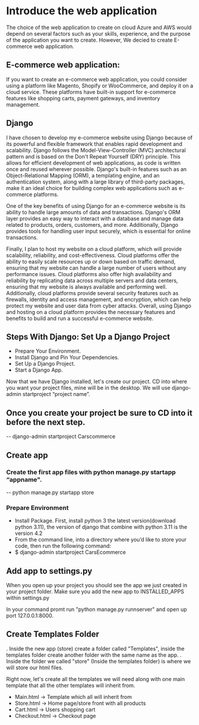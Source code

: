 # Introduce the web application 

The choice of the web application to create on cloud Azure and AWS would depend on several factors such as your skills, experience, and the purpose of the application you want to create. However, We decied to create E-commerce web application.

## E-commerce web application: 

If you want to create an e-commerce web application, you could consider using a platform like Magento, Shopify or WooCommerce, and deploy it on a cloud service. These platforms have built-in support for e-commerce features like shopping carts, payment gateways, and inventory management.

## Django

I have chosen to develop my e-commerce website using Django because of its powerful and flexible framework that enables rapid development and scalability. Django follows the Model-View-Controller (MVC) architectural pattern and is based on the Don't Repeat Yourself (DRY) principle. This allows for efficient development of web applications, as code is written once and reused wherever possible. Django's built-in features such as an Object-Relational Mapping (ORM), a templating engine, and an authentication system, along with a large library of third-party packages, make it an ideal choice for building complex web applications such as e-commerce platforms.

One of the key benefits of using Django for an e-commerce website is its ability to handle large amounts of data and transactions. Django's ORM layer provides an easy way to interact with a database and manage data related to products, orders, customers, and more. Additionally, Django provides tools for handling user input securely, which is essential for online transactions.

Finally, I plan to host my website on a cloud platform, which will provide scalability, reliability, and cost-effectiveness. Cloud platforms offer the ability to easily scale resources up or down based on traffic demand, ensuring that my website can handle a large number of users without any performance issues. Cloud platforms also offer high availability and reliability by replicating data across multiple servers and data centers, ensuring that my website is always available and performing well. Additionally, cloud platforms provide several security features such as firewalls, identity and access management, and encryption, which can help protect my website and user data from cyber attacks. Overall, using Django and hosting on a cloud platform provides the necessary features and benefits to build and run a successful e-commerce website.


##  Steps With Django: Set Up a Django Project

* Prepare Your Environment.
* Install Django and Pin Your Dependencies.
* Set Up a Django Project.
* Start a Django App.

Now that we have Django installed, let's create our project. CD into where you want your project files, mine will be in the desktop. We will use django-admin startproject “project name”.

## Once you create your project be sure to CD into it before the next step.

-- django-admin startproject Carscommerce

## Create app


### Create the first app files with python manage.py startapp “appname".

-- python manage.py startapp store



### Prepare Environment

* Install Package. First, install python 3 the latest version(download python 3.11), the version of django that combine with python 3.11 is the version 4.2
* From the command line,  into a directory where you’d like to store your code, then run the following command: 
* $ django-admin startproject CarsEcommerce

## Add app to settings.py

When you open up your project you should see the app we just created in your project folder. Make sure you add the new app to INSTALLED_APPS within settings.py

In your command promt run "python manage.py runnserver" and open up port 127.0.0.1:8000.





## Create Templates Folder

. Inside the new app (store) create a folder called "Templates", inside the templates folder create another folder with the same name as the app.
. Inside the folder we called "store" (Inside the templates folder) is where we will store our html files. 

Right now, let's create all the templates we will need along with one main template that all the other templates will inherit from.

* Main.html → Template which all will inherit from
* Store.html → Home page/store front with all products
* Cart.html → Users shopping cart
* Checkout.html → Checkout page  







